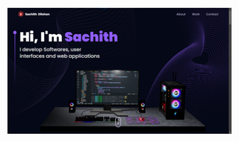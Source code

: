 ![Copy of Copy of Fullstack Twitter Clone (1)](https://raw.githubusercontent.com/SachithDilshan404/Photos-rep/main/seen.png)
